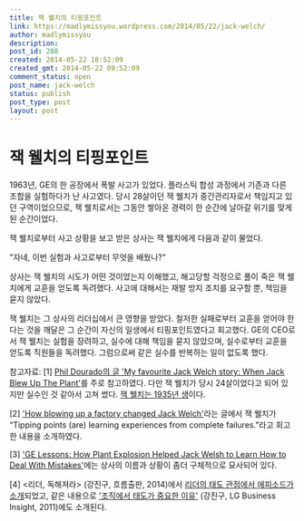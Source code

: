 ```yaml
---
title: 잭 웰치의 티핑포인트
link: https://madlymissyou.wordpress.com/2014/05/22/jack-welch/
author: madlymissyou
description: 
post_id: 288
created: 2014-05-22 18:52:09
created_gmt: 2014-05-22 09:52:09
comment_status: open
post_name: jack-welch
status: publish
post_type: post
layout: post
---
```


# 잭 웰치의 티핑포인트

1963년, GE의 한 공장에서 폭발 사고가 있었다. 플라스틱 합성 과정에서 기존과 다른 조합을 실험하다가 난 사고였다. 당시 28살이던 잭 웰치가 중간관리자로서 책임지고 있던 구역이었으므로, 잭 웰치로서는 그동안 쌓아온 경력이 한 순간에 날아갈 위기를 맞게 된 순간이었다.

잭 웰치로부터 사고 상황을 보고 받은 상사는 잭 웰치에게 다음과 같이 물었다.

"자네, 이번 실험과 사고로부터 무엇을 배웠나?"

상사는 잭 웰치의 시도가 어떤 것이었는지 이해했고, 해고당할 걱정으로 풀이 죽은 잭 웰치에게 교훈을 얻도록 독려했다. 사고에 대해서는 재발 방지 조치를 요구할 뿐, 책임을 묻지 않았다.

잭 웰치는 그 상사의 리더십에서 큰 영향을 받았다. 철저한 실패로부터 교훈을 얻어야 한다는 것을 깨달은 그 순간이 자신의 일생에서 티핑포인트였다고 회고했다. GE의 CEO로서 잭 웰치는 실험을 장려하고, 실수에 대해 책임을 묻지 않았으며, 실수로부터 교훈을 얻도록 직원들을 독려했다. 그럼으로써 같은 실수를 반복하는 일이 없도록 했다.

참고자료: [1] [Phil Dourado의 글 'My favourite Jack Welch story: When Jack Blew Up The Plant'](http://www.theleadershiphub.com/blogs/my-favourite-jack-welch-story-when-jack-blew-plant)를 주로 참고하였다. 다만 잭 웰치가 당시 24살이었다고 되어 있지만 실수인 것 같아서 고쳐 썼다. [잭 웰치는 1935년 생](http://en.wikipedia.org/wiki/Jack_Welch)이다.

[2] ['How blowing up a factory changed Jack Welch'](http://leadershipfreak.wordpress.com/2011/10/13/how-blowing-up-a-factory-changed-jack-welch/)라는 글에서 잭 웰치가 “Tipping points (are) learning experiences from complete failures.”라고 회고한 내용을 소개하였다.

[3] ['GE Lessons: How Plant Explosion Helped Jack Welsh to Learn How to Deal With Mistakes'](http://www.good2work.com/article/1466)에는 상사의 이름과 상황이 좀더 구체적으로 묘사되어 있다.

[4] <리더, 독해져라> (강진구, 흐름출판, 2014)에서 [리더의 태도 관점에서 에피소드가 소개](http://books.google.co.kr/books?id=4PzNAgAAQBAJ&pg=PT138&lpg=PT138&dq=%EC%9E%AD+%EC%9B%B0%EC%B9%98+%ED%99%94%EC%9E%AC&source=bl&ots=3iRVrEGjCR&sig=PeoksN2KRmeIPzP6FZBJE2jw3wo&hl=ko&sa=X&ei=zb99U8CzCM338QX9-YHABg&ved=0CD4Q6AEwAg#v=onepage&q=%EC%9E%AD%20%EC%9B%B0%EC%B9%98%20%ED%99%94%EC%9E%AC&f=false)되었고, 같은 내용으로 ['조직에서 태도가 중요한 이유'](https://www.lgeri.com/management/organization/article.asp?grouping=01020200&seq=474) (강진구, LG Business Insight, 2011)에도 소개된다.